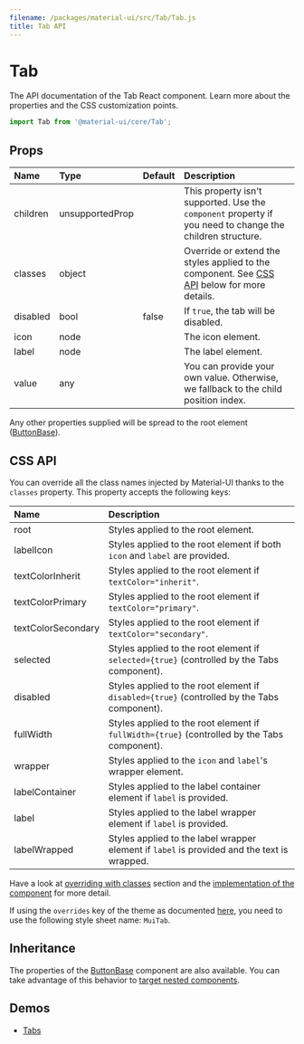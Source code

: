 ```yaml
---
filename: /packages/material-ui/src/Tab/Tab.js
title: Tab API
---
```


<!--- This documentation is automatically generated, do not try to edit it. -->

# Tab

<p class="description">The API documentation of the Tab React component. Learn more about the properties and the CSS customization points.</p>

```js
import Tab from '@material-ui/core/Tab';
```



## Props

| Name | Type | Default | Description |
|:-----|:-----|:--------|:------------|
| <span class="prop-name">children</span> | <span class="prop-type">unsupportedProp</span> |   | This property isn't supported. Use the `component` property if you need to change the children structure. |
| <span class="prop-name">classes</span> | <span class="prop-type">object</span> |   | Override or extend the styles applied to the component. See [CSS API](#css-api) below for more details. |
| <span class="prop-name">disabled</span> | <span class="prop-type">bool</span> | <span class="prop-default">false</span> | If `true`, the tab will be disabled. |
| <span class="prop-name">icon</span> | <span class="prop-type">node</span> |   | The icon element. |
| <span class="prop-name">label</span> | <span class="prop-type">node</span> |   | The label element. |
| <span class="prop-name">value</span> | <span class="prop-type">any</span> |   | You can provide your own value. Otherwise, we fallback to the child position index. |

Any other properties supplied will be spread to the root element ([ButtonBase](/api/button-base/)).

## CSS API

You can override all the class names injected by Material-UI thanks to the `classes` property.
This property accepts the following keys:


| Name | Description |
|:-----|:------------|
| <span class="prop-name">root</span> | Styles applied to the root element.
| <span class="prop-name">labelIcon</span> | Styles applied to the root element if both `icon` and `label` are provided.
| <span class="prop-name">textColorInherit</span> | Styles applied to the root element if `textColor="inherit"`.
| <span class="prop-name">textColorPrimary</span> | Styles applied to the root element if `textColor="primary"`.
| <span class="prop-name">textColorSecondary</span> | Styles applied to the root element if `textColor="secondary"`.
| <span class="prop-name">selected</span> | Styles applied to the root element if `selected={true}` (controlled by the Tabs component).
| <span class="prop-name">disabled</span> | Styles applied to the root element if `disabled={true}` (controlled by the Tabs component).
| <span class="prop-name">fullWidth</span> | Styles applied to the root element if `fullWidth={true}` (controlled by the Tabs component).
| <span class="prop-name">wrapper</span> | Styles applied to the `icon` and `label`'s wrapper element.
| <span class="prop-name">labelContainer</span> | Styles applied to the label container element if `label` is provided.
| <span class="prop-name">label</span> | Styles applied to the label wrapper element if `label` is provided.
| <span class="prop-name">labelWrapped</span> | Styles applied to the label wrapper element if `label` is provided and the text is wrapped.

Have a look at [overriding with classes](/customization/overrides/#overriding-with-classes) section
and the [implementation of the component](https://github.com/mui-org/material-ui/tree/master/packages/material-ui/src/Tab/Tab.js)
for more detail.

If using the `overrides` key of the theme as documented
[here](/customization/themes/#customizing-all-instances-of-a-component-type),
you need to use the following style sheet name: `MuiTab`.

## Inheritance

The properties of the [ButtonBase](/api/button-base/) component are also available.
You can take advantage of this behavior to [target nested components](/guides/api/#spread).

## Demos

- [Tabs](/demos/tabs/)

